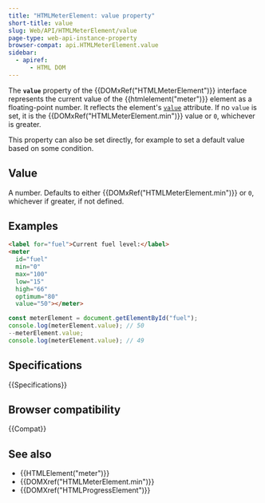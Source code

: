 ```yaml
---
title: "HTMLMeterElement: value property"
short-title: value
slug: Web/API/HTMLMeterElement/value
page-type: web-api-instance-property
browser-compat: api.HTMLMeterElement.value
sidebar:
  - apiref:
      - HTML DOM
---
```


The **`value`** property of the {{DOMxRef("HTMLMeterElement")}} interface represents the current value of the {{htmlelement("meter")}} element as a floating-point number. It reflects the element's [`value`](/en-US/docs/Web/HTML/Reference/Elements/meter#value) attribute. If no `value` is set, it is the {{DOMxRef("HTMLMeterElement.min")}} value or `0`, whichever is greater.

This property can also be set directly, for example to set a default value based on some condition.

## Value

A number. Defaults to either {{DOMxRef("HTMLMeterElement.min")}} or `0`, whichever if greater, if not defined.

## Examples

```html
<label for="fuel">Current fuel level:</label>
<meter
  id="fuel"
  min="0"
  max="100"
  low="15"
  high="66"
  optimum="80"
  value="50"></meter>
```

```js
const meterElement = document.getElementById("fuel");
console.log(meterElement.value); // 50
--meterElement.value;
console.log(meterElement.value); // 49
```

## Specifications

{{Specifications}}

## Browser compatibility

{{Compat}}

## See also

- {{HTMLElement("meter")}}
- {{DOMXref("HTMLMeterElement.min")}}
- {{DOMXref("HTMLProgressElement")}}
